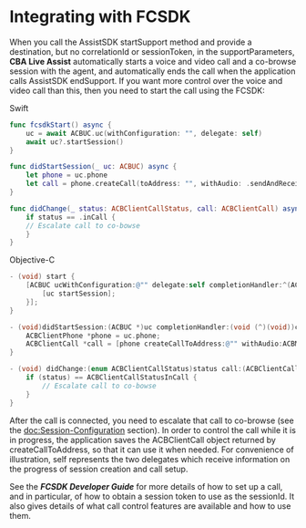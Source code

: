 # Integrating with FCSDK

When you call the AssistSDK startSupport method and provide a destination, but no correlationId or sessionToken, in the supportParameters, **CBA Live Assist** automatically starts a voice and video call and a co-browse session with the agent, and automatically ends the call when the application calls AssistSDK endSupport. If you want more control over the voice and video call than this, then you need to start the call using the FCSDK:

Swift
```swift
func fcsdkStart() async {
    uc = await ACBUC.uc(withConfiguration: "", delegate: self)
    await uc?.startSession()
}

func didStartSession(_ uc: ACBUC) async {
    let phone = uc.phone
    let call = phone.createCall(toAddress: "", withAudio: .sendAndReceive, video: .sendAndReceive, delegate: self)
}

func didChange(_ status: ACBClientCallStatus, call: ACBClientCall) async {
    if status == .inCall {
    // Escalate call to co-bowse
    }
}
```

Objective-C
```objective-c
- (void) start {
    [ACBUC ucWithConfiguration:@"" delegate:self completionHandler:^(ACBUC * uc) {
        [uc startSession];
    }];
}

- (void)didStartSession:(ACBUC *)uc completionHandler:(void (^)(void))completionHandler {
    ACBClientPhone *phone = uc.phone;
    ACBClientCall *call = [phone createCallToAddress:@"" withAudio:ACBMediaDirectionSendAndReceive video:ACBMediaDirectionSendAndReceive delegate:self completionHandler:^(ACBClientCall * call) {}];
}

- (void) didChange:(enum ACBClientCallStatus)status call:(ACBClientCall *)call completionHandler:(void (^)(void))completionHandler {
    if (status) == ACBClientCallStatusInCall {
        // Escalate call to co-bowse
    }
}
```

After the call is connected, you need to escalate that call to co-browse (see the <doc:Session-Configuration> section). In order to control the call while it is in progress, the application saves the ACBClientCall object returned by createCallToAddress, so that it can use it when needed. For convenience of illustration, self represents the two delegates which receive information on the progress of session creation and call setup.

See the ***FCSDK Developer Guide*** for more details of how to set up a call, and in particular, of how to obtain a session token to use as the sessionId. It also gives details of what call control features are available and how to use them.
